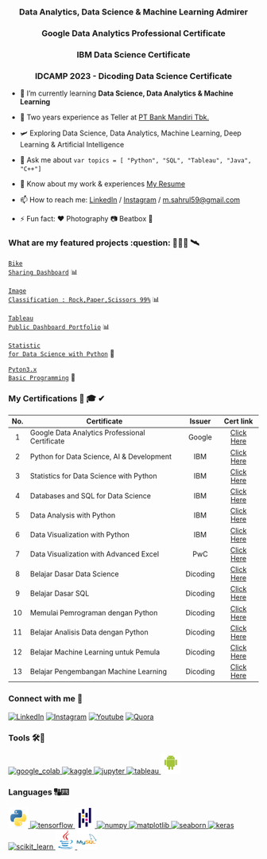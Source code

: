 <h3 align="center">Data Analytics, Data Science & Machine Learning Admirer</h3>
<h3 align="center"> Google Data Analytics Professional Certificate</h3>
<h3 align="center"> IBM Data Science Certificate</h3>
<h3 align="center"> IDCAMP 2023 - Dicoding Data Science Certificate</h3>

- 🌱 I’m currently learning **Data Science, Data Analytics & Machine Learning**

- 🔭 Two years experience as Teller at [PT Bank Mandiri Tbk.](https://bankmandiri.co.id/) 

- 🛩️ Exploring Data Science, Data Analytics, Machine Learning, Deep Learning & Artificial Intelligence 

- 💬 Ask me about ``` var topics = [ "Python", "SQL", "Tableau", "Java", "C++"] ```

- 📄 Know about my work & experiences [My Resume](https://www.linkedin.com/in/sahrul59)

- 📫 How to reach me: [LinkedIn](https://www.linkedin.com/in/sahrul59) / [Instagram](https://www.instagram.com/sahrullss) / [m.sahrul59@gmail.com](m.sahrul59@gmail.com)

- ⚡ Fun fact: :hearts: Photography :camera:  Beatbox :microphone: 

<h3 align="left">What are my featured projects :question: 👨‍💻📱 🛰️</h3>

<code>[Bike Sharing Dashboard](https://github.com/muhamadsahrul59/Bike-Sharing-Dashboard)</code> 📊

<code>[Image Classification : Rock,Paper,Scissors 99%](https://github.com/muhammadsahrul59/ImageClassification-Rock-Paper-Scissors)</code> 📊

<code>[Tableau Public Dashboard Portfolio](https://public.tableau.com/app/profile/muhamad.sahrul)</code> 📊

<code>[Statistic for Data Science with Python](https://github.com/muhamadsahrul59/Statistic-for-Data-Science-with-Python)</code> 📖

<code>[Pyton3.x Basic Programming](https://github.com/muhamadsahrul59/Python3.x_Basic_Programming)</code> 📖 

<h3 align="left">My Certifications 📜 🎓 ✔</h3>

| No.  | Certificate                                     |  Issuer | Cert link |
|:----:|---|:-:|:-:|
|  1   |  Google Data Analytics Professional Certificate | Google   | [Click Here](https://www.coursera.org/account/accomplishments/specialization/certificate/WEA79R3EXFHB) |
|  2   |  Python for Data Science, AI & Development      | IBM      | [Click Here](https://www.coursera.org/account/accomplishments/verify/SSV8JTTTBKQ4) |
|  3   |  Statistics for Data Science with Python        | IBM      | [Click Here](https://www.coursera.org/account/accomplishments/verify/R8XQQKL6XGG2) |
|  4   |  Databases and SQL for Data Science             | IBM      | [Click Here](https://www.coursera.org/account/accomplishments/verify/LCHU4RUHJB78) |
|  5   |  Data Analysis with Python                      | IBM      | [Click Here](https://www.coursera.org/account/accomplishments/verify/DZ3JCVL8UF82) |
|  6   |  Data Visualization with Python                 | IBM      | [Click Here](https://www.coursera.org/account/accomplishments/verify/Z9PHXM2TXH58) |
|  7   |  Data Visualization with Advanced Excel         | PwC      | [Click Here](https://www.coursera.org/account/accomplishments/verify/M4NGRVVZS8MA) |
|  8   |  Belajar Dasar Data Science                     | Dicoding | [Click Here](https://www.dicoding.com/certificates/JMZV1NLORXN9) |
|  9   |  Belajar Dasar SQL                              | Dicoding | [Click Here](https://www.dicoding.com/certificates/1OP8NL141XQK) |
|  10  |  Memulai Pemrograman dengan Python              | Dicoding | [Click Here](https://www.dicoding.com/certificates/1RXY00E21ZVM) |
|  11  |  Belajar Analisis Data dengan Python            | Dicoding | [Click Here](https://www.dicoding.com/certificates/4EXG4Q7Y1PRL) |
|  12  |  Belajar Machine Learning untuk Pemula          | Dicoding | [Click Here](https://www.dicoding.com/certificates/07Z68463YXQR) |
|  13  |  Belajar Pengembangan Machine Learning          | Dicoding | [Click Here](https://www.dicoding.com/certificates/JMZVDNG3QZN9) |

<h3 align="left">Connect with me 🔗</h3>

<p align="left">

<a href="https://www.linkedin.com/in/sahrul59" target="blank"><img align="center" src="https://raw.githubusercontent.com/rahuldkjain/github-profile-readme-generator/master/src/images/icons/Social/linked-in-alt.svg" alt="LinkedIn" height="30" width="40" /></a>
<a href="https://www.instagram.com/sahrullss/" target="blank"><img align="center" src="https://raw.githubusercontent.com/rahuldkjain/github-profile-readme-generator/master/src/images/icons/Social/instagram.svg" alt="Instagram" height="30" width="40" /></a>
<a href="https://www.youtube.com/channel/UCm_krXJhDSLE_Nmo-Y_7-Sg" target="blank"><img align="center" src="https://raw.githubusercontent.com/rahuldkjain/github-profile-readme-generator/master/src/images/icons/Social/youtube.svg" alt="Youtube" height="30" width="40" /></a>
<a href="https://id.quora.com/profile/Sahrul-9" target="blank"><img align="center" src="https://upload.wikimedia.org/wikipedia/commons/5/57/Quora_logo.svg" alt="Quora" height="30" width="55" /></a>
</p>

<h3 align="left">Tools 🛠️🚧</h3>
<p align="left"> 
<a href="https://colab.research.google.com/" target="_blank" rel="noreferrer"> <img src="https://upload.wikimedia.org/wikipedia/commons/d/d0/Google_Colaboratory_SVG_Logo.svg" alt="google_colab" width="40" height="40"/> </a>
<a href="https://www.kaggle.com/" target="_blank" rel="noreferrer"> <img src="https://raw.githubusercontent.com/rahuldkjain/github-profile-readme-generator/master/src/images/icons/Social/kaggle.svg" alt="kaggle" width="40" height="40"/> </a>
<a href="https://jupyter.org/" target="_blank" rel="noreferrer"> <img src="https://upload.wikimedia.org/wikipedia/commons/3/38/Jupyter_logo.svg" alt="jupyter" width="40" height="40"/> </a>
<a href="https://www.tableau.com/" target="_blank" rel="noreferrer"> <img src="https://seeklogo.com/images/T/tableau-software-logo-F1CE2CA54A-seeklogo.com.png" alt="tableau" width="40" height="40"/> </a>
<a href="https://developer.android.com" target="_blank" rel="noreferrer"> <img src="https://raw.githubusercontent.com/devicons/devicon/master/icons/android/android-original-wordmark.svg" alt="android" width="40" height="40"/> </a>

<h3 align="left">Languages 🔠⌨️</h3>
<p align="left"> 
<a href="https://www.python.org" target="_blank"> <img src="https://raw.githubusercontent.com/devicons/devicon/master/icons/python/python-original.svg" alt="python" width="40" height="40"/> </a>
<a href="https://www.tensorflow.org/" target="_blank" rel="noreferrer"> <img src="https://github.com/valohai/ml-logos/blob/master/tensorflow-tf.svg" alt="tensorflow" width="40" height="40"/> </a>
<a href="https://pandas.pydata.org/" target="_blank" rel="noreferrer"> <img src="https://raw.githubusercontent.com/devicons/devicon/2ae2a900d2f041da66e950e4d48052658d850630/icons/pandas/pandas-original.svg" alt="pandas" width="40" height="40"/> </a>
<a href="https://numpy.org/" target="_blank" rel="noreferrer"> <img src="https://user-images.githubusercontent.com/67586773/105040771-43887300-5a88-11eb-9f01-bee100b9ef22.png" alt="numpy" width="40" height="40"/> </a> 
<a href="https://matplotlib.org/" target="_blank" rel="noreferrer"> <img src="https://upload.wikimedia.org/wikipedia/commons/0/01/Created_with_Matplotlib-logo.svg" alt="matplotlib" width="40" height="40"/> </a> 
<a href="https://seaborn.pydata.org" target="_blank" rel="noreferrer"> <img src="https://seaborn.pydata.org/_images/logo-mark-lightbg.svg" alt="seaborn" width="40" height="40"/> </a>
<a href="https://keras.io/" target="_blank" rel="noreferrer"> <img src="https://github.com/valohai/ml-logos/blob/master/keras.svg" alt="keras" width="40" height="40"/> </a>
<a href="https://scikit-learn.org/" target="_blank" rel="noreferrer"> <img src="https://upload.wikimedia.org/wikipedia/commons/0/05/Scikit_learn_logo_small.svg" alt="scikit_learn" width="40" height="40"/> </a>
<a href="https://www.java.com" target="_blank" rel="noreferrer"> <img src="https://raw.githubusercontent.com/devicons/devicon/master/icons/java/java-original.svg" alt="java" width="40" height="40"/> </a>
<a href="https://www.mysql.com/" target="_blank"> <img src="https://raw.githubusercontent.com/devicons/devicon/master/icons/mysql/mysql-original-wordmark.svg" alt="mysql" width="40" height="40"/> </a>
</p>
